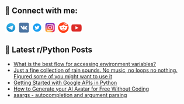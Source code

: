 ## 🔎 Connect with me:
[<img src="https://github.com/bullbesh/bullbesh/blob/main/images/Telegram.png" width="32" height="32" />](https://t.me/bullbesh)
[<img src="https://github.com/bullbesh/bullbesh/blob/main/images/VK.png" width="32" height="32" />](https://vk.com/bullbesh)
[<img src="https://github.com/bullbesh/bullbesh/blob/main/images/Twitter.png" width="32" height="32" />](https://twitter.com/bullbesh1)
[<img src="https://github.com/bullbesh/bullbesh/blob/main/images/Instagram.png" width="32" height="32" />](https://www.instagram.com/bullbesh)
[<img src="https://github.com/bullbesh/bullbesh/blob/main/images/Reddit.png" width="32" height="32" />](https://www.reddit.com/user/bullbesh)
[<img src="https://github.com/bullbesh/bullbesh/blob/main/images/YouTube.png" width="32" height="32" />](https://www.youtube.com/channel/UCtfjRs6uzgq5mfm8S06WTcg)

## 📕 Latest r/Python Posts
<!-- BLOG-POST-LIST:START -->
- [What is the best flow for accessing environment variables?](https://www.reddit.com/r/Python/comments/yk5bc2/what_is_the_best_flow_for_accessing_environment/)
- [Just a fine collection of rain sounds. No music, no loops no nothing. Figured some of you might want to use it](https://www.reddit.com/r/Python/comments/yk44ov/just_a_fine_collection_of_rain_sounds_no_music_no/)
- [Getting Started with Google APIs in Python](https://www.reddit.com/r/Python/comments/yk3rb9/getting_started_with_google_apis_in_python/)
- [How to Generate your AI Avatar for Free Without Coding](https://www.reddit.com/r/Python/comments/yk2nyt/how_to_generate_your_ai_avatar_for_free_without/)
- [aaargs - autocompletion and argument parsing](https://www.reddit.com/r/Python/comments/yk12p5/aaargs_autocompletion_and_argument_parsing/)
<!-- BLOG-POST-LIST:END -->
